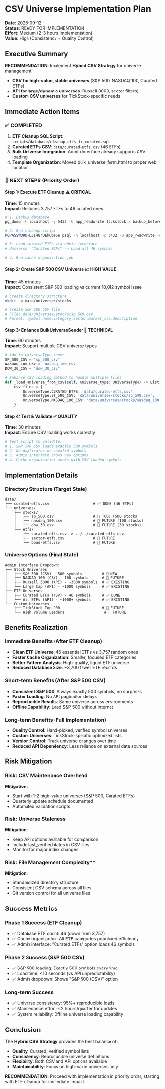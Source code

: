 # CSV Universe Implementation Plan

**Date**: 2025-09-12  
**Status**: READY FOR IMPLEMENTATION  
**Effort**: Medium (2-3 hours implementation)  
**Value**: High (Consistency + Quality Control)  

## Executive Summary

**RECOMMENDATION**: Implement **Hybrid CSV Strategy** for universe management
- **CSV for high-value, stable universes** (S&P 500, NASDAQ 100, Curated ETFs)  
- **API for large/dynamic universes** (Russell 3000, sector filters)
- **Custom CSV universes** for TickStock-specific needs

## Immediate Action Items

### ✅ **COMPLETED**
1. **ETF Cleanup SQL Script**: `scripts/database/cleanup_etfs_to_curated.sql`
2. **Curated ETFs CSV**: `data/curated-etfs.csv` (46 ETFs)
3. **Bulk Universe Integration**: Admin interface already supports CSV loading
4. **Template Organization**: Moved bulk_universe_form.html to proper web location

### 🚧 **NEXT STEPS** (Priority Order)

#### **Step 1: Execute ETF Cleanup** ⚠️ **CRITICAL**
**Time**: 15 minutes  
**Impact**: Reduces 3,757 ETFs to 46 curated ones

```bash
# 1. Backup database
pg_dump -h localhost -p 5432 -U app_readwrite tickstock > backup_before_etf_cleanup.sql

# 2. Run cleanup script
PGPASSWORD=LJI48rUEkUpe6e psql -h localhost -p 5432 -U app_readwrite -d tickstock -f scripts/database/cleanup_etfs_to_curated.sql

# 3. Load curated ETFs via admin interface
# Universe: "Curated ETFs" -> Load all 46 symbols

# 4. Run cache organization job
```

#### **Step 2: Create S&P 500 CSV Universe** 📈 **HIGH VALUE**
**Time**: 45 minutes  
**Impact**: Consistent S&P 500 loading vs current 10,012 symbol issue

```bash
# Create directory structure
mkdir -p data/universes/stocks

# Create S&P 500 CSV file
# File: data/universes/stocks/sp_500.csv
# Format: symbol,name,category,sector,market_cap,description
```

#### **Step 3: Enhance BulkUniverseSeeder** 🔧 **TECHNICAL**
**Time**: 60 minutes  
**Impact**: Support multiple CSV universe types

```python
# Add to UniverseType enum:
SP_500_CSV = "sp_500_csv"
NASDAQ_100_CSV = "nasdaq_100_csv" 
DOW_30_CSV = "dow_30_csv"

# Enhance CSV loading method to handle multiple files
def _load_universe_from_csv(self, universe_type: UniverseType) -> List[Dict[str, Any]]:
    csv_files = {
        UniverseType.CURATED_ETFS: 'data/curated-etfs.csv',
        UniverseType.SP_500_CSV: 'data/universes/stocks/sp_500.csv',
        UniverseType.NASDAQ_100_CSV: 'data/universes/stocks/nasdaq_100.csv'
    }
```

#### **Step 4: Test & Validate** ✅ **QUALITY**
**Time**: 30 minutes  
**Impact**: Ensure CSV loading works correctly

```python
# Test script to validate:
# 1. S&P 500 CSV loads exactly 500 symbols
# 2. No duplicates or invalid symbols  
# 3. Admin interface shows new options
# 4. Cache organization works with CSV-loaded symbols
```

## Implementation Details

### **Directory Structure** (Target State)
```
data/
├── curated-etfs.csv                    # ✅ DONE (46 ETFs)
└── universes/
    ├── stocks/
    │   ├── sp_500.csv                  # 🚧 TODO (500 stocks)
    │   ├── nasdaq_100.csv              # 🔮 FUTURE (100 stocks)
    │   └── dow_30.csv                  # 🔮 FUTURE (30 stocks)
    └── etfs/
        ├── curated-etfs.csv -> ../../curated-etfs.csv
        ├── sector-etfs.csv             # 🔮 FUTURE
        └── bond-etfs.csv               # 🔮 FUTURE
```

### **Universe Options** (Final State)
```
Admin Interface Dropdown:
├── Stock Universes
│   ├── S&P 500 (CSV) - 500 symbols         # 🚧 NEW
│   ├── NASDAQ 100 (CSV) - 100 symbols      # 🔮 FUTURE  
│   ├── Russell 3000 (API) - ~3000 symbols  # ✅ EXISTING
│   └── Large Cap (API) - ~1000 symbols     # ✅ EXISTING
├── ETF Universes
│   ├── Curated ETFs (CSV) - 46 symbols     # ✅ DONE
│   └── All ETFs (API) - ~1000+ symbols     # ✅ EXISTING
└── Custom Universes
    ├── TickStock Top 100                   # 🔮 FUTURE
    └── High Volume Leaders                  # 🔮 FUTURE
```

## Benefits Realization

### **Immediate Benefits** (After ETF Cleanup)
- **Clean ETF Universe**: 46 essential ETFs vs 3,757 random ones
- **Faster Cache Organization**: Smaller, focused ETF categories
- **Better Pattern Analysis**: High-quality, liquid ETF universe
- **Reduced Database Size**: ~3,700 fewer ETF records

### **Short-term Benefits** (After S&P 500 CSV)
- **Consistent S&P 500**: Always exactly 500 symbols, no surprises
- **Faster Loading**: No API pagination delays
- **Reproducible Results**: Same universe across environments
- **Offline Capability**: Load S&P 500 without internet

### **Long-term Benefits** (Full Implementation)
- **Quality Control**: Hand-picked, verified symbol universes
- **Custom Universes**: TickStock-specific optimized lists
- **Version Control**: Track universe changes over time  
- **Reduced API Dependency**: Less reliance on external data sources

## Risk Mitigation

### **Risk**: CSV Maintenance Overhead
**Mitigation**: 
- Start with 1-2 high-value universes (S&P 500, Curated ETFs)
- Quarterly update schedule documented
- Automated validation scripts

### **Risk**: Universe Staleness  
**Mitigation**:
- Keep API options available for comparison
- Include last_verified dates in CSV files
- Monitor for major index changes

### **Risk**: File Management Complexity**
**Mitigation**:
- Standardized directory structure  
- Consistent CSV schema across all files
- Git version control for all universe files

## Success Metrics

### **Phase 1 Success** (ETF Cleanup)
- ✅ Database ETF count: 46 (down from 3,757)  
- ✅ Cache organization: All ETF categories populated efficiently
- ✅ Admin interface: "Curated ETFs" option loads 46 symbols

### **Phase 2 Success** (S&P 500 CSV)
- ✅ S&P 500 loading: Exactly 500 symbols every time
- ✅ Load time: <10 seconds (vs API unpredictability)
- ✅ Admin dropdown: Shows "S&P 500 (CSV)" option

### **Long-term Success**
- ✅ Universe consistency: 95%+ reproducible loads
- ✅ Maintenance effort: <2 hours/quarter for updates
- ✅ System reliability: Offline universe loading capability

## Conclusion

The **Hybrid CSV Strategy** provides the best balance of:
- **Quality**: Curated, verified symbol lists
- **Consistency**: Reproducible universe definitions  
- **Flexibility**: Both CSV and API options available
- **Maintainability**: Focus on high-value universes only

**RECOMMENDATION**: Proceed with implementation in priority order, starting with ETF cleanup for immediate impact.